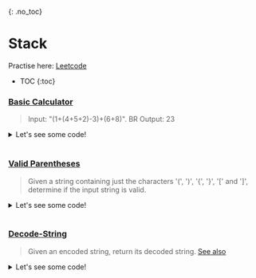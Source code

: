 {: .no_toc}
# Stack
Practise here: [Leetcode](https://leetcode.com/list/?selectedList=9duv7mlj)

- TOC
{:toc}

### [Basic Calculator](https://leetcode.com/problems/basic-calculator/)

> Input: "(1+(4+5+2)-3)+(6+8)". BR
> Output: 23

<details><summary markdown="span">Let's see some code!</summary>

```python
class Solution:
    def calculate(self, s: str) -> int:
        res = num = 0
        sign = 1

        s = s + "+"
        stk = [sign]
        for a in s:
            if a.isdigit():
                num = num * 10 + (ord(a)-48)        # Create Number
            elif a in ['+', '-']:
                res += num * sign * stk[-1]         # +- Number ( & adjust for if in bracket sign)
                sign = 1 if a == '+' else -1        # Number complete
                num = 0
            elif a == '(':                          # Add previous sign to Stack. Reset sign
                stk.append(sign * stk[-1])
                sign = 1
            elif a == ')':                          # Add number and sign to result. Reset number.
                res += num * sign * stk[-1]
                num = 0
                stk.pop()
        return res

```

</details>
<BR>

### [Valid Parentheses](https://leetcode.com/problems/valid-parentheses/)

> Given a string containing just the characters '(', ')', '{', '}', '[' and ']',
determine if the input string is valid.

<details><summary markdown="span">Let's see some code!</summary>

```python
class Solution(object):
    def isValid(self, s):
        d = dict(zip("([{",")]}" ) )
        stk = []
        for b in s:
            if b in d.keys():
                stk.append(b)
            elif b in d.values():
                if stk == [] or b != d[stk.pop()]:
                    return False

        return len(stk)==0
```

</details>
<BR>


### [Decode-String](https://leetcode.com/problems/decode-string/)

> Given an encoded string, return its decoded string.
> [See also](https://kanhar.github.io/leetcode/problems/Misc/Regex.html#decode-string)

<details><summary markdown="span">Let's see some code!</summary>

```python
class Solution:
    def decodeString(self, s: str) -> str:

        stk = []
        curr_num = 0
        curr_str = ''

        for i in s:
            if i.isdigit():
                curr_num = curr_num*10 + int(i)

            elif i.isalpha():
                curr_str += i

            elif i == '[':
                stk.append((curr_num, curr_str))
                curr_num = 0
                curr_str = ''

            elif i == ']':
                prev_num, prev_str = stk.pop()
                curr_str = prev_str + prev_num*curr_str

        return curr_str
```

DFS Approach (implicit Stack)

```python
class Solution:
    def decodeString(self, s):
        def dfs(s):
            nonlocal i
            r = []

            while i < len(s): 
                if s[i] == ']':
                    i +=1 
                    return ''.join(r)

                elif s[i] == '[':
                    i += 1 
                    sub = dfs(s) 
                    r.append(sub * n)

                elif s[i].isdigit():
                    n = 0 
                    while i < len(s) and s[i].isdigit():
                        n = n * 10 + int(s[i]) 
                        i += 1

                else:
                    r.append(s[i]);
                    i += 1 

            return ''.join(r)
        i = 0
        return dfs(list(s))    
```

</details>
<BR>